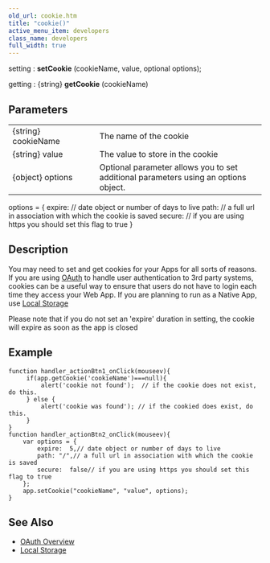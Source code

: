 ```yaml
---
old_url: cookie.htm
title: "cookie()"
active_menu_item: developers
class_name: developers
full_width: true
---
```



setting : **setCookie** (cookieName, value, optional options);

getting : {string} **getCookie** (cookieName)

## Parameters

<table>
<tr>
<td width="186">
{string} cookieName

</td>
<td width="27">
</td>
<td width="668">
The name of the cookie

</td>
</tr>
<tr>
<td width="186">
{string} value

</td>
<td width="27">
</td>
<td width="668">
The value to store in the cookie

</td>
</tr>
<tr>
<td width="186">
{object} options

</td>
<td width="27">
</td>
<td width="668">
Optional parameter allows you to set additional parameters using an options object.

</td>
</tr>
</table>
	options = {
	expire: // date object or number of days to live
	path: // a full url in association with which the cookie is saved
	secure: // if you are using https you should set this flag to true
	}

## Description

You may need to set and get cookies for your Apps for all sorts of reasons. If you are using [OAuth](/developers/documentation/product-guide/advanced-features/oauth/) to handle user authentication to 3rd party systems, cookies can be a useful way to ensure that users do not have to login each time they access your Web App.
If you are planning to run as a Native App, use [Local Storage](/developers/documentation/product-guide/data-storage/mobile-client-side-data-storage/local-storage-example/)

Please note that if you do not set an 'expire' duration in setting, the cookie will expire as soon as the app is closed

## Example

     
    function handler_actionBtn1_onClick(mouseev){
         if(app.getCookie('cookieName')===null){
             alert('cookie not found');  // if the cookie does not exist, do this.
         } else {
             alert('cookie was found'); // if the cookied does exist, do this.
         }
    }
    function handler_actionBtn2_onClick(mouseev){
        var options = {
            expire:  5,// date object or number of days to live 
            path: "/",// a full url in association with which the cookie is saved
            secure:  false// if you are using https you should set this flag to true
        };
        app.setCookie("cookieName", "value", options);
    }
     
   

## See Also

 - [OAuth Overview](/developers/documentation/product-guide/advanced-features/oauth/)
 - [Local Storage](/developers/documentation/product-guide/data-storage/mobile-client-side-data-storage/local-storage-example/)

